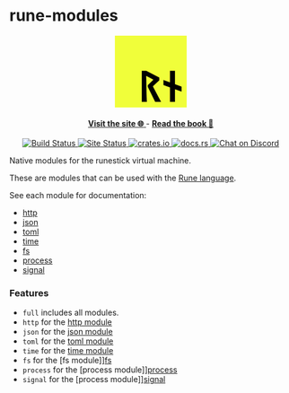 # rune-modules

<div align="center">
    <img alt="Rune Logo" src="https://raw.githubusercontent.com/rune-rs/rune/master/assets/icon.png" />
</div>

<br>

<div align="center">
<a href="https://rune-rs.github.io">
    <b>Visit the site 🌐</b>
</a>
-
<a href="https://rune-rs.github.io/book/">
    <b>Read the book 📖</b>
</a>
</div>

<br>

<div align="center">
<a href="https://github.com/rune-rs/rune/actions">
    <img alt="Build Status" src="https://github.com/rune-rs/rune/workflows/Build/badge.svg">
</a>

<a href="https://github.com/rune-rs/rune/actions">
    <img alt="Site Status" src="https://github.com/rune-rs/rune/workflows/Site/badge.svg">
</a>

<a href="https://crates.io/crates/rune">
    <img alt="crates.io" src="https://img.shields.io/crates/v/rune.svg">
</a>

<a href="https://docs.rs/rune">
    <img alt="docs.rs" src="https://docs.rs/rune/badge.svg">
</a>

<a href="https://discord.gg/v5AeNkT">
    <img alt="Chat on Discord" src="https://img.shields.io/discord/558644981137670144.svg?logo=discord&style=flat-square">
</a>
</div>

Native modules for the runestick virtual machine.

These are modules that can be used with the [Rune language].

[Rune Language]: https://rune-rs.github.io

See each module for documentation:
* [http]
* [json]
* [toml]
* [time]
* [fs]
* [process]
* [signal]

### Features

* `full` includes all modules.
* `http` for the [http module][http]
* `json` for the [json module][json]
* `toml` for the [toml module][toml]
* `time` for the [time module][time]
* `fs` for the [fs module]][fs]
* `process` for the [process module]][process]
* `signal` for the [process module]][signal]

[http]: https://docs.rs/rune-modules/0/rune_modules/http/
[json]: https://docs.rs/rune-modules/0/rune_modules/json/
[toml]: https://docs.rs/rune-modules/0/rune_modules/toml/
[time]: https://docs.rs/rune-modules/0/rune_modules/time/
[fs]: https://docs.rs/rune-modules/0/rune_modules/fs/
[process]: https://docs.rs/rune-modules/0/rune_modules/process/
[signal]: https://docs.rs/rune-modules/0/rune_modules/signal/
